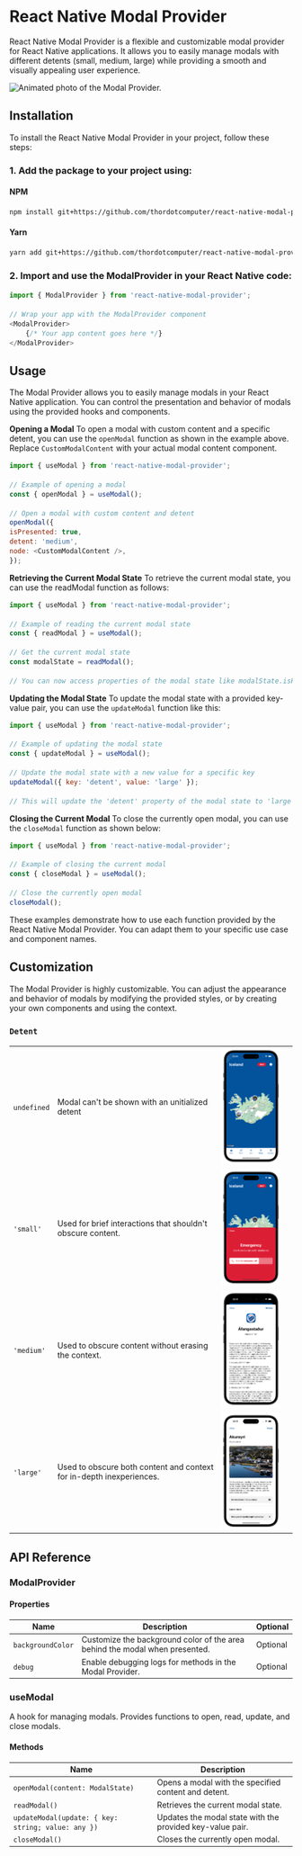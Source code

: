 # React Native Modal Provider

React Native Modal Provider is a flexible and customizable modal provider for React Native applications. It allows you to easily manage modals with different detents (small, medium, large) while providing a smooth and visually appealing user experience.

![Animated photo of the Modal Provider.](img/gif.gif)

## Installation

To install the React Native Modal Provider in your project, follow these steps:

### 1. Add the package to your project using:

#### NPM

```bash
npm install git+https://github.com/thordotcomputer/react-native-modal-provider.git
```
#### Yarn

```bash
yarn add git+https://github.com/thordotcomputer/react-native-modal-provider.git
```

### 2. Import and use the ModalProvider in your React Native code:

```javascript
import { ModalProvider } from 'react-native-modal-provider';

// Wrap your app with the ModalProvider component
<ModalProvider>
    {/* Your app content goes here */}
</ModalProvider>
```

## Usage

The Modal Provider allows you to easily manage modals in your React Native application. You can control the presentation and behavior of modals using the provided hooks and components.

**Opening a Modal**
To open a modal with custom content and a specific detent, you can use the `openModal` function as shown in the example above. Replace `CustomModalContent` with your actual modal content component.

```javascript
import { useModal } from 'react-native-modal-provider';

// Example of opening a modal
const { openModal } = useModal();

// Open a modal with custom content and detent
openModal({
isPresented: true,
detent: 'medium',
node: <CustomModalContent />,
});
```

**Retrieving the Current Modal State**
To retrieve the current modal state, you can use the readModal function as follows:

```javascript
import { useModal } from 'react-native-modal-provider';

// Example of reading the current modal state
const { readModal } = useModal();

// Get the current modal state
const modalState = readModal();

// You can now access properties of the modal state like modalState.isPresented, modalState.detent, etc.
```

**Updating the Modal State**
To update the modal state with a provided key-value pair, you can use the `updateModal` function like this:

```javascript
import { useModal } from 'react-native-modal-provider';

// Example of updating the modal state
const { updateModal } = useModal();

// Update the modal state with a new value for a specific key
updateModal({ key: 'detent', value: 'large' });

// This will update the 'detent' property of the modal state to 'large'
```

**Closing the Current Modal**
To close the currently open modal, you can use the `closeModal` function as shown below:

```javascript
import { useModal } from 'react-native-modal-provider';

// Example of closing the current modal
const { closeModal } = useModal();

// Close the currently open modal
closeModal();
```

These examples demonstrate how to use each function provided by the React Native Modal Provider. You can adapt them to your specific use case and component names.

## Customization

The Modal Provider is highly customizable. You can adjust the appearance and behavior of modals by modifying the provided styles, or by creating your own components and using the context.

### `Detent`

|             |                                                                      |                                                             |     |
| ----------- | -------------------------------------------------------------------- | ----------------------------------------------------------- | --- |
| `undefined` | Modal can't be shown with an unitialized detent                      | ![Animated photo of the Modal Provider.](img/undefined.png) |     |
| `'small'`   | Used for brief interactions that shouldn't obscure content.          | ![Animated photo of the Modal Provider.](img/small.png)     |     |
| `'medium'`  | Used to obscure content without erasing the context.                 | ![Animated photo of the Modal Provider.](img/medium.png)    |     |
| `'large'`   | Used to obscure both content and context for in-depth inexperiences. | ![Animated photo of the Modal Provider.](img/large.png)     |     |

## API Reference

### ModalProvider

#### Properties

| Name              | Description                                                                 | Optional |
| ----------------- | --------------------------------------------------------------------------- | -------- |
| `backgroundColor` | Customize the background color of the area behind the modal when presented. | Optional |
| `debug`           | Enable debugging logs for methods in the Modal Provider.                    | Optional |

### useModal

A hook for managing modals. Provides functions to open, read, update, and close modals.

#### Methods

| Name                                               | Description                                               |
| -------------------------------------------------- | --------------------------------------------------------- |
| `openModal(content: ModalState)`                   | Opens a modal with the specified content and detent.      |
| `readModal()`                                      | Retrieves the current modal state.                        |
| `updateModal(update: { key: string; value: any })` | Updates the modal state with the provided key-value pair. |
| `closeModal()`                                     | Closes the currently open modal.                          |